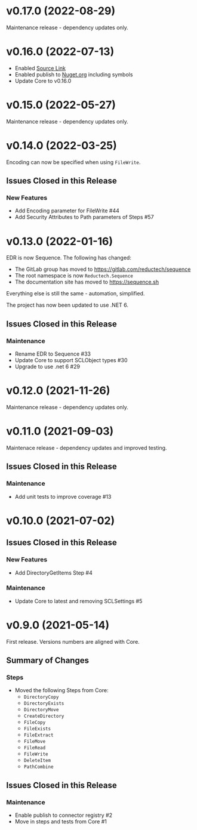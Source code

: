 # v0.17.0 (2022-08-29)

Maintenance release - dependency updates only.

# v0.16.0 (2022-07-13)

- Enabled [Source Link](https://docs.microsoft.com/en-us/dotnet/standard/library-guidance/sourcelink)
- Enabled publish to [Nuget.org](https://www.nuget.org) including symbols
- Update Core to v0.16.0

# v0.15.0 (2022-05-27)

Maintenance release - dependency updates only.

# v0.14.0 (2022-03-25)

Encoding can now be specified when using `FileWrite`.

## Issues Closed in this Release

### New Features

- Add Encoding parameter for FileWrite #44
- Add Security Attributes to Path parameters of Steps #57

# v0.13.0 (2022-01-16)

EDR is now Sequence. The following has changed:

- The GitLab group has moved to https://gitlab.com/reductech/sequence
- The root namespace is now `Reductech.Sequence`
- The documentation site has moved to https://sequence.sh

Everything else is still the same - automation, simplified.

The project has now been updated to use .NET 6.

## Issues Closed in this Release

### Maintenance

- Rename EDR to Sequence #33
- Update Core to support SCLObject types #30
- Upgrade to use .net 6 #29

# v0.12.0 (2021-11-26)

Maintenance release - dependency updates only.

# v0.11.0 (2021-09-03)

Maintenace release - dependency updates and improved testing.

## Issues Closed in this Release

### Maintenance

- Add unit tests to improve coverage #13

# v0.10.0 (2021-07-02)

## Issues Closed in this Release

### New Features

- Add DirectoryGetItems Step #4

### Maintenance

- Update Core to latest and removing SCLSettings #5

# v0.9.0 (2021-05-14)

First release. Versions numbers are aligned with Core.

## Summary of Changes

### Steps

- Moved the following Steps from Core:
  - `DirectoryCopy`
  - `DirectoryExists`
  - `DirectoryMove`
  - `CreateDirectory`
  - `FileCopy`
  - `FileExists`
  - `FileExtract`
  - `FileMove`
  - `FileRead`
  - `FileWrite`
  - `DeleteItem`
  - `PathCombine`

## Issues Closed in this Release

### Maintenance

- Enable publish to connector registry #2
- Move in steps and tests from Core #1

